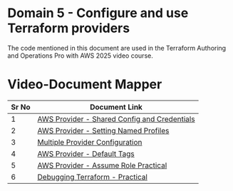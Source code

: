 # Domain 5 - Configure and use Terraform providers

The code mentioned in this document are used in the Terraform Authoring and Operations Pro with AWS 2025 video course.


# Video-Document Mapper

| Sr No | Document Link |
| ------ | ------ |
| 1 | [AWS Provider - Shared Config and Credentials][PlDb] |
| 2 | [AWS Provider - Setting Named Profiles][PlDc] |
| 3 | [Multiple Provider Configuration][PlDd] |
| 4 | [AWS Provider - Default Tags][PlDe] |
| 5 | [AWS Provider - Assume Role Practical][PlDe] |
| 6 | [Debugging Terraform - Practical][PlDf] |




   [PlDa]: <./shared-creds-config.mdmd>
   [PlDb]: <./named-profile.md>   
   [PlDc]: <./multi-provider.md>
   [PlDd]: <./default-tags.md>   
   [PlDe]: <./assume-role.md>   
   [PlDf]: <./debugging.md>   

  